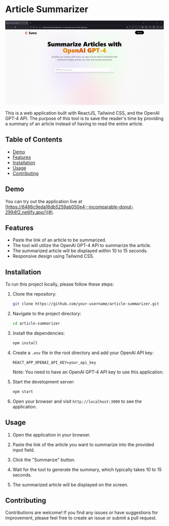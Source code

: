 # Article Summarizer

![](https://github.com/harshalashi/summarizer/blob/master/ezgif.com-video-to-gif.gif)

This is a web application built with ReactJS, Tailwind CSS, and the OpenAI GPT-4 API. The purpose of this tool is to save the reader's time by providing a summary of an article instead of having to read the entire article.

## Table of Contents

- [Demo](#demo)
- [Features](#features)
- [Installation](#installation)
- [Usage](#usage)
- [Contributing](#contributing)

## Demo

You can try out the application live at [https://6486c9eda16db5259ab050e4--incomparable-donut-2994f2.netlify.app/](#).

## Features

- Paste the link of an article to be summarized.
- The tool will utilize the OpenAI GPT-4 API to summarize the article.
- The summarized article will be displayed within 10 to 15 seconds.
- Responsive design using Tailwind CSS.

## Installation

To run this project locally, please follow these steps:

1. Clone the repository:

   ```bash
   git clone https://github.com/your-username/article-summarizer.git
   ```

2. Navigate to the project directory:

   ```bash
   cd article-summarizer
   ```

3. Install the dependencies:

   ```bash
   npm install
   ```

4. Create a `.env` file in the root directory and add your OpenAI API key:

   ```env
   REACT_APP_OPENAI_API_KEY=your_api_key
   ```

   Note: You need to have an OpenAI GPT-4 API key to use this application.

5. Start the development server:

   ```bash
   npm start
   ```

6. Open your browser and visit `http://localhost:3000` to see the application.

## Usage

1. Open the application in your browser.

2. Paste the link of the article you want to summarize into the provided input field.

3. Click the "Summarize" button.

4. Wait for the tool to generate the summary, which typically takes 10 to 15 seconds.

5. The summarized article will be displayed on the screen.

## Contributing

Contributions are welcome! If you find any issues or have suggestions for improvement, please feel free to create an issue or submit a pull request.
